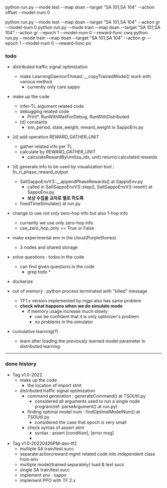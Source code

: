 

python run.py --mode test --map doan --target "SA 101,SA 104"  --action offset --model-num 0

python run.py --mode test --map doan --target "SA 101,SA 104"  --action gr --model-num 0
python run.py --mode train --map doan --target "SA 101,SA 104" --action gr --epoch 1 --model-num 0 --reward-func cwq
python run.py --mode train --map doan --target "SA 101,SA 104" --action gr --epoch 1 --model-num 0 --reward-func pn




### todo
* distributed traffic signal optimization
  * make LearningDaemonThread::__copyTrainedModel() work with various method
    * currently only care sappo
* make up the code
  * infer-TL argument related code
  * debugging related code 
    * Print*, RunWithWaitForDebug, RunWithDistributed
  * [d] constants
    * sim_period, state_weight, reward_weight in SappoEnv.py
* [d] add operation _REWARD_GATHER_UNIT_
  * gather related info per TL
  * calculate by _REWARD_GATHER_UNIT_
    * calculateRewardByUnit(sa_idx, unit) returns calculated rewards
    
* [d] generate info to be used by visualization tool : fn_rl_phase_reward_output
  * SaltSappoEnvV3::__appendPhaseRewards() at SappoEnv.py
    * called in SaltSappoEnvV3::step(), SaltSappoEnvV3::reset() at SappoEnv.py
    * **보상 수집을 교차로 별로 하도록**
  * fixedTimeSimulate() at run.py
  
* change to use not only zero-hop info but also 1-hop info
  * currently we use only zero-hop info
  * use_zero_hop_only == True or False
  
* make experimental env in the cloud(PurpleStones)
  * 3 nodes and shared storage

* solve questions :  todos in the code
  * can find given questions in the code
    * grep todo *
    
* dockerize 

* out of memory : python process terminated with "killed" message
  * TF1.x version implemented by mgpi also has same problem
  * **check what happens when we do simulate mode**
    * if memory usage increase much slowly 
      * can be confident that it is only optimizer's problem  
      * no problems in the simulator 

* cumulative learning(?)
  * learn after loading the previously learned model parameter in distributed learning

<hr>
  
### done history
* Tag v1.0-2022
  * make up the code 
    * the location of import stmt 
  * distributed traffic signal optimization
    * command generation : generateCommand() at TSOUtil.py
      * considered all arguments used to run a single node program(ref. parseArgument() at run.py)
    * finding optimal model num : findOptimalModelNum() at TSOUtil.py
      * considered the case that epoch is very small 
    * check syntax of assert stmt
      * syntax : assert [condition], [error msg]
      * 
* Tag v1.0-20220426PM-dev-tf2
  * multiple SA train/test succ
  * separate action/reward mgmt related code into independent class from env
  * multiple model(trained separately) load & test succ
  * single SA train/test succ
  * implement env : sappo
  * implement PPO with TF 2.x

